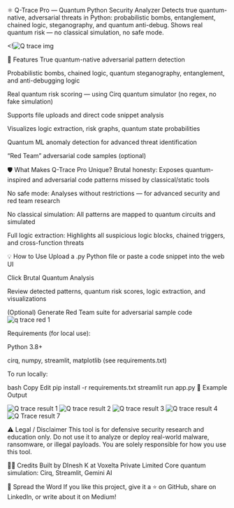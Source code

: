 ⚛️ Q-Trace Pro — Quantum Python Security Analyzer
Detects true quantum-native, adversarial threats in Python: probabilistic bombs, entanglement, chained logic, steganography, and quantum anti-debug. Shows real quantum risk — no classical simulation, no safe mode.

<!![Q trace img](https://github.com/user-attachments/assets/d8de04a6-5b5b-4619-8112-c05c1891d903)

🚀 Features
True quantum-native adversarial pattern detection

Probabilistic bombs, chained logic, quantum steganography, entanglement, and anti-debugging logic

Real quantum risk scoring — using Cirq quantum simulator (no regex, no fake simulation)

Supports file uploads and direct code snippet analysis

Visualizes logic extraction, risk graphs, quantum state probabilities

Quantum ML anomaly detection for advanced threat identification

“Red Team” adversarial code samples (optional)

🛡️ What Makes Q-Trace Pro Unique?
Brutal honesty: Exposes quantum-inspired and adversarial code patterns missed by classical/static tools

No safe mode: Analyses without restrictions — for advanced security and red team research

No classical simulation: All patterns are mapped to quantum circuits and simulated

Full logic extraction: Highlights all suspicious logic blocks, chained triggers, and cross-function threats

💡 How to Use
Upload a .py Python file or paste a code snippet into the web UI

Click Brutal Quantum Analysis

Review detected patterns, quantum risk scores, logic extraction, and visualizations

(Optional) Generate Red Team suite for adversarial sample code
![q trace red 1](https://github.com/user-attachments/assets/b1fa0ff8-0f46-4d24-8c04-a7c13afd1711)

Requirements (for local use):

Python 3.8+

cirq, numpy, streamlit, matplotlib (see requirements.txt)

To run locally:

bash
Copy
Edit
pip install -r requirements.txt
streamlit run app.py
🧬 Example Output

![Q trace result 1](https://github.com/user-attachments/assets/6536abeb-9f78-4ce9-a191-98f2746968f7)
![Q trace result 2](https://github.com/user-attachments/assets/ab906aa0-9ee2-4ca9-ba1a-d3fddc5eaff6)
![Q trace result 3](https://github.com/user-attachments/assets/0ff5f519-912e-429a-9487-108bee937747)
![Q trace result 4](https://github.com/user-attachments/assets/8d3175b5-1e8e-4e42-ba03-29170bd07212)
![Q Trace result 7](https://github.com/user-attachments/assets/286f4a9d-c614-4892-811f-0f94629cb78f)

⚠️ Legal / Disclaimer
This tool is for defensive security research and education only. Do not use it to analyze or deploy real-world malware, ransomware, or illegal payloads.
You are solely responsible for how you use this tool.

🧑‍💻 Credits
Built by DInesh K at Voxelta Private Limited
Core quantum simulation: Cirq, Streamlit, Gemini AI

📢 Spread the Word
If you like this project, give it a ⭐ on GitHub, share on LinkedIn, or write about it on Medium!

